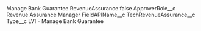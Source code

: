 <?xml version="1.0" encoding="UTF-8"?>
<CustomMetadata xmlns="http://soap.sforce.com/2006/04/metadata" xmlns:xsi="http://www.w3.org/2001/XMLSchema-instance" xmlns:xsd="http://www.w3.org/2001/XMLSchema">
    <label>Manage Bank Guarantee RevenueAssurance</label>
    <protected>false</protected>
    <values>
        <field>ApproverRole__c</field>
        <value xsi:type="xsd:string">Revenue Assurance Manager</value>
    </values>
    <values>
        <field>FieldAPIName__c</field>
        <value xsi:type="xsd:string">TechRevenueAssurance__c</value>
    </values>
    <values>
        <field>Type__c</field>
        <value xsi:type="xsd:string">LVI - Manage Bank Guarantee</value>
    </values>
</CustomMetadata>
